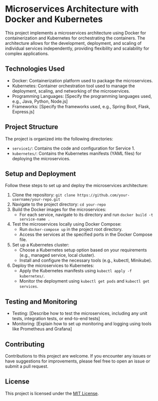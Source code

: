 # Microservices Architecture with Docker and Kubernetes

This project implements a microservices architecture using Docker for containerization and Kubernetes for orchestrating the containers. The architecture allows for the development, deployment, and scaling of individual services independently, providing flexibility and scalability for complex applications.

## Technologies Used

- Docker: Containerization platform used to package the microservices.
- Kubernetes: Container orchestration tool used to manage the deployment, scaling, and networking of the microservices.
- Programming Languages: [Specify the programming languages used, e.g., Java, Python, Node.js]
- Frameworks: [Specify the frameworks used, e.g., Spring Boot, Flask, Express.js]

## Project Structure

The project is organized into the following directories:

- `service1/`: Contains the code and configuration for Service 1.
- `kubernetes/`: Contains the Kubernetes manifests (YAML files) for deploying the microservices.

## Setup and Deployment

Follow these steps to set up and deploy the microservices architecture:

1. Clone the repository: `git clone https://github.com/your-username/your-repo.git`
2. Navigate to the project directory: `cd your-repo`
3. Build the Docker images for the microservices:
   - For each service, navigate to its directory and run `docker build -t service-name .`
4. Test the microservices locally using Docker Compose:
   - Run `docker-compose up` in the project root directory.
   - Access the services at the specified ports in the Docker Compose file.
5. Set up a Kubernetes cluster:
   - Choose a Kubernetes setup option based on your requirements (e.g., managed service, local cluster).
   - Install and configure the necessary tools (e.g., kubectl, Minikube).
6. Deploy the microservices to Kubernetes:
   - Apply the Kubernetes manifests using `kubectl apply -f kubernetes/`.
   - Monitor the deployment using `kubectl get pods` and `kubectl get services`.

## Testing and Monitoring

- Testing: [Describe how to test the microservices, including any unit tests, integration tests, or end-to-end tests]
- Monitoring: [Explain how to set up monitoring and logging using tools like Prometheus and Grafana]

## Contributing

Contributions to this project are welcome. If you encounter any issues or have suggestions for improvements, please feel free to open an issue or submit a pull request.

## License

This project is licensed under the [MIT License](LICENSE).
